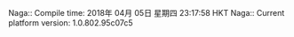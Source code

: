 Naga:: Compile time: 2018年 04月 05日 星期四 23:17:58 HKT
Naga:: Current platform version: 1.0.802.95c07c5

